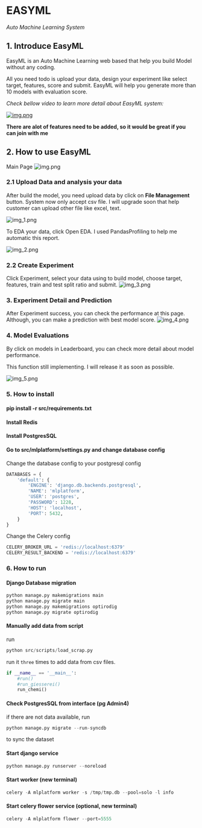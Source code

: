 # EASYML
*Auto Machine Learning System*

## 1. Introduce EasyML

EasyML is an Auto Machine Learning web based that help you build Model without any coding. 

All you need todo is upload your data, design your experiment like select target, features, score and submit.
EasyML will help you generate more than 10 models with evaluation score.

*Check bellow video to learn more detail about EasyML system:*

[![img.png](docs/img/img.png)](https://www.youtube.com/watch?v=jRtNJl3y2as&t)

**There are alot of features need to be added, so it would be great if you can join with me**


## 2. How to use EasyML

Main Page
![img.png](docs/img/img.png)

### 2.1 Upload Data and analysis your data
After build the model, you need upload data by click on **File Management** button.
System now only accept csv file. I will upgrade soon that help customer can upload other file like excel, text.

![img_1.png](docs/img/img_1.png)

To EDA your data, click Open EDA. I used PandasProfiling to help me automatic this report.

![img_2.png](docs/img/img_2.png)

### 2.2 Create Experiment

Click Experiment, select your data using to build model, choose target, features, train and test split ratio and submit.
![img_3.png](docs/img/img_3.png)

### 3. Experiment Detail and Prediction
After Experiment success, you can check the performance at this page.
Although, you can make a prediction with best model score.
![img_4.png](docs/img/img_4.png)

### 4. Model Evaluations
By click on models in Leaderboard, you can check more detail about model performance.

This function still implementing. I will release it as soon as possible.

![img_5.png](docs/img/img_5.png)

### 5. How to install

#### pip install -r src/requirements.txt

#### Install Redis

#### Install PostgresSQL

#### Go to src/mlplatform/settings.py and change database config

Change the database config to your postgresql config

``` python
DATABASES = {
    'default': {
        'ENGINE': 'django.db.backends.postgresql',
        'NAME': 'mlplatform',
        'USER': 'postgres',
        'PASSWORD': 1228,
        'HOST': 'localhost',
        'PORT': 5432,
    }
}
```

Change the Celery config 

``` python
CELERY_BROKER_URL = 'redis://localhost:6379'
CELERY_RESULT_BACKEND = 'redis://localhost:6379'

```

### 6. How to run

#### Django Database migration
```python
python manage.py makemigrations main
python manage.py migrate main
python manage.py makemigrations optirodig
python manage.py migrate optirodig
```

#### Manually add data from script
run 
```python
python src/scripts/load_scrap.py
```
run it `three` times to add data from csv files.

```python
if __name__ == '__main__':
    #run()
    #run_giesserei()
    run_chemi()
```

#### Check PostgresSQL from interface (pg Admin4)
if there are not data available, run

```python
python manage.py migrate --run-syncdb
```
to sync the dataset


#### Start django service
```python
python manage.py runserver --noreload
```

#### Start worker (new terminal)
```python
celery -A mlplatform worker -s /tmp/tmp.db --pool=solo -l info
```

#### Start celery flower service (optional, new terminal)
```python
celery -A mlplatform flower --port=5555 
```